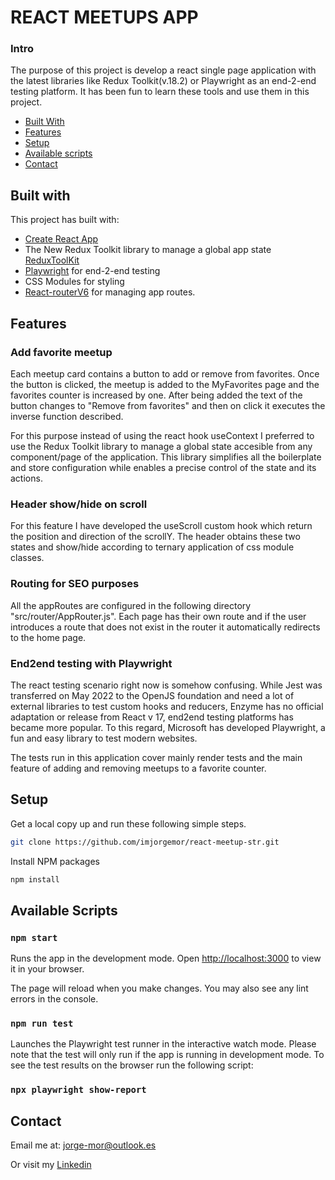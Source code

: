 # REACT MEETUPS APP

### Intro

The purpose of this project is develop a react single page application with the latest libraries like Redux Toolkit(v.18.2) or Playwright as an end-2-end testing platform. It has been fun to learn these tools and use them in this project.

* [Built With](#built-with)
* [Features](#features)
* [Setup](#setup)
* [Available scripts](#available-scripts)
* [Contact](#contact)


## Built with

This project has built with:
* [Create React App](https://github.com/facebook/create-react-app) 
* The New Redux Toolkit library to manage a global app state [ReduxToolKit](https://redux-toolkit.js.org/)
* [Playwright](https://playwright.dev/) for end-2-end testing
* CSS Modules for styling
* [React-routerV6](https://reactrouter.com/docs/en/v6/getting-started/overview) for managing app routes.


## Features

### Add favorite meetup

Each meetup card contains a button to add or remove from favorites. Once the button is clicked, the meetup is added to the MyFavorites page and the favorites counter is increased by one. After being added the text of the button changes to "Remove from favorites" and then on click it executes the inverse function described.

For this purpose instead of using the react hook useContext I preferred to use the Redux Toolkit library to manage a global state accesible from any component/page of the application. This library simplifies all the boilerplate and store configuration while enables a precise control of the state and its actions.

### Header show/hide on scroll

For this feature I have developed the useScroll custom hook which return the position and direction of the scrollY. The header obtains these two states and show/hide according to ternary application of css module classes. 

### Routing for SEO purposes

All the appRoutes are configured in the following directory "src/router/AppRouter.js". Each page has their own route and if the user introduces a route that does not exist in the router it automatically redirects to the home page.

### End2end testing with Playwright

The react testing scenario right now is somehow confusing. While Jest was transferred on May 2022 to the OpenJS foundation and need a lot of external libraries to test custom hooks and reducers, Enzyme has no official adaptation or release from React v 17, end2end testing platforms has became more popular. To this regard, Microsoft has developed Playwright, a fun and easy library to test modern websites. 

The tests run in this application cover mainly render tests and the main feature of adding and removing meetups to a favorite counter.


## Setup

Get a local copy up and run these following simple steps.
```sh
git clone https://github.com/imjorgemor/react-meetup-str.git
```

Install NPM packages
```sh
npm install
```

## Available Scripts

### `npm start`

Runs the app in the development mode.
Open [http://localhost:3000](http://localhost:3000) to view it in your browser.

The page will reload when you make changes.
You may also see any lint errors in the console.

### `npm run test`

Launches the Playwright test runner in the interactive watch mode. Please note that the test will only run if the app is running in development mode.
To see the test results on the browser run the following script:

### `npx playwright show-report`


## Contact

Email me at: jorge-mor@outlook.es 

Or visit my [Linkedin](https://www.linkedin.com/in/jorge-mor-reactdev/)